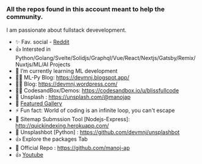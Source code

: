 ### All the repos found in this account meant to help the community.
 I am passionate about fullstack devevelopment.
<!--
**manojap/manojap** is a ✨ _special_ ✨ repository because its `README.md` (this file) appears on your GitHub profile.

Here are some ideas to get you started:
-->
   
- ✨ Fav. social - [Reddit](https://www.reddit.com/user/wildcat_sera)
- 👍 Intersted in Python/Golang/Svelte/Solidjs/Graphql/Vue/React/Nextjs/Gatsby/Remix/Nuxtjs/ML/AI Projects
- 🔭 I’m currently learning ML development
- 🐱‍🚀 ML-Py Blog:  https://devmnj.blogspot.app/ 
- 🐱‍🚀 Blog:  https://devmnj.wordpress.com/ 
- 🐱‍🚀 CodesandBox/Demos: https://codesandbox.io/u/blissfullcode
- 📸 Unsplash : https://unsplash.com/@manojap
- 🔰 [Featured Gallery](https://www.flickr.com/photos/flowersandmacros/albums/72157711552332141)
- ⚡ Fun fact: World of coding is an infinite loop, you can't escape
- 🌹 Sitemap Submssion Tool [Nodejs-Express]: http://quickindexing.herokuapp.com/
- 📸 Unsplashbot [Python] : https://github.com/devmnj/unsplashbot
- 👍 Explore the packages Tab
- 🚙 Official Repo : https://github.com/manoj-ap
- 👍 [Youtube](https://www.youtube.com/channel/UCkSwyi4WrPu72919ddzfmPQ) 



